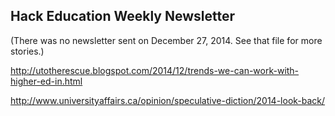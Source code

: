 ## Hack Education Weekly Newsletter

(There was no newsletter sent on December 27, 2014. See that file for more stories.)

http://utotherescue.blogspot.com/2014/12/trends-we-can-work-with-higher-ed-in.html

http://www.universityaffairs.ca/opinion/speculative-diction/2014-look-back/
